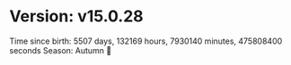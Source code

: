 # Version: v15.0.28
Time since birth: 5507 days, 132169 hours, 7930140 minutes, 475808400 seconds
Season: Autumn 🍁
